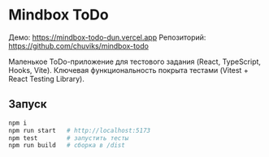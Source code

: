 # Mindbox ToDo

Демо: https://mindbox-todo-dun.vercel.app
Репозиторий: https://github.com/chuviks/mindbox-todo

Маленькое ToDo-приложение для тестового задания (React, TypeScript, Hooks, Vite).
Ключевая функциональность покрыта тестами (Vitest + React Testing Library).



## Запуск
```bash
npm i
npm run start   # http://localhost:5173
npm test        # запустить тесты
npm run build   # сборка в /dist
